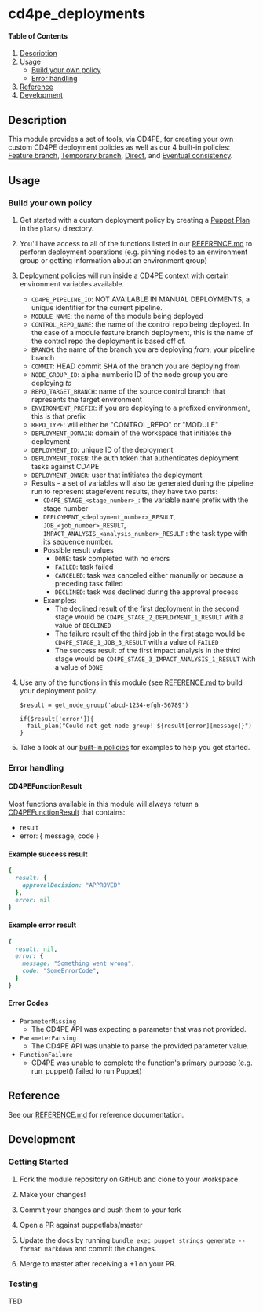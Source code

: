 # cd4pe_deployments

#### Table of Contents

1. [Description](#description)
2. [Usage](#usage)
   - [Build your own policy](#build-your-own-policy)
   - [Error handling](#error-handling)
3. [Reference](#reference)
4. [Development](#development)

## Description

This module provides a set of tools, via CD4PE, for creating your own custom CD4PE deployment policies as well as our 4 built-in policies: [Feature branch](plans/feature_branch.pp), [Temporary branch](plans/rolling.pp), [Direct](plans/direct.pp), and [Eventual consistency](plans/eventual_consistency.pp).

## Usage

### Build your own policy

1. Get started with a custom deployment policy by creating a [Puppet Plan] in the `plans/` directory.
2. You'll have access to all of the functions listed in our [REFERENCE.md] to perform deployment operations (e.g. pinning nodes to an environment group or getting information about an environment group)
3. Deployment policies will run inside a CD4PE context with certain environment variables available.

   - `CD4PE_PIPELINE_ID`: NOT AVAILABLE IN MANUAL DEPLOYMENTS, a unique identifier for the current pipeline.
   - `MODULE_NAME`: the name of the module being deployed
   - `CONTROL_REPO_NAME`: the name of the control repo being deployed. In the case of a module feature branch deployment, this is the name of the control repo the deployment is based off of.
   - `BRANCH`: the name of the branch you are deploying _from_; your pipeline branch
   - `COMMIT`: HEAD commit SHA of the branch you are deploying from
   - `NODE_GROUP_ID`: alpha-numberic ID of the node group you are deploying _to_
   - `REPO_TARGET_BRANCH`: name of the source control branch that represents the target environment
   - `ENVIRONMENT_PREFIX`: if you are deploying to a prefixed environment, this is that prefix
   - `REPO_TYPE`: will either be "CONTROL_REPO" or "MODULE"
   - `DEPLOYMENT_DOMAIN`: domain of the workspace that initiates the deployment
   - `DEPLOYMENT_ID`: unique ID of the deployment
   - `DEPLOYMENT_TOKEN`: the auth token that authenticates deployment tasks against CD4PE
   - `DEPLOYMENT_OWNER`: user that intitiates the deployment
   - Results - a set of variables will also be generated during the pipeline run to represent stage/event results, they have two parts:
     - `CD4PE_STAGE_<stage_number>_`: the variable name prefix with the stage number
     - `DEPLOYMENT_<deployment_number>_RESULT`, `JOB_<job_number>_RESULT`, `IMPACT_ANALYSIS_<analysis_number>_RESULT` : the task type with its sequence number.
     - Possible result values
       - `DONE`: task completed with no errors
       - `FAILED`: task failed
       - `CANCELED`: task was canceled either manually or because a preceding task failed
       - `DECLINED`: task was declined during the approval process
     - Examples:
       - The declined result of the first deployment in the second stage would be `CD4PE_STAGE_2_DEPLOYMENT_1_RESULT` with a value of `DECLINED`
       - The failure result of the third job in the first stage would be `CD4PE_STAGE_1_JOB_3_RESULT` with a value of `FAILED`
       - The success result of the first impact analysis in the third stage would be `CD4PE_STAGE_3_IMPACT_ANALYSIS_1_RESULT` with a value of `DONE`

4. Use any of the functions in this module (see [REFERENCE.md] to build your deployment policy.

   ```
   $result = get_node_group('abcd-1234-efgh-56789')

   if($result['error']){
     fail_plan("Could not get node group! ${result[error][message]}")
   }
   ```

5. Take a look at our [built-in policies](plans/) for examples to help you get started.

### Error handling

#### CD4PEFunctionResult

Most functions available in this module will always return a [CD4PEFunctionResult] that contains:

- result
- error: { message, code }

#### Example success result

```ruby
{
  result: {
    approvalDecision: "APPROVED"
  },
  error: nil
}
```

#### Example error result

```ruby
{
  result: nil,
  error: {
    message: "Something went wrong",
    code: "SomeErrorCode",
  }
}
```

#### Error Codes

- `ParameterMissing`
  - The CD4PE API was expecting a parameter that was not provided.
- `ParameterParsing`
  - The CD4PE API was unable to parse the provided parameter value.
- `FunctionFailure`
  - CD4PE was unable to complete the function's primary purpose (e.g. run_puppet() failed to run Puppet)

## Reference

See our [REFERENCE.md] for reference documentation.

## Development

### Getting Started

1. Fork the module repository on GitHub and clone to your workspace

1. Make your changes!

1. Commit your changes and push them to your fork

1. Open a PR against puppetlabs/master

1. Update the docs by running `bundle exec puppet strings generate --format markdown` and commit the changes.

1. Merge to master after receiving a +1 on your PR.

### Testing

TBD

[puppet plan]: https://puppet.com/docs/bolt/latest/writing_plans.html
[cd4pefunctionresult]: lib/puppet_x/puppetlabs/cd4pe_function_result.rb
[reference.md]: REFERENCE.md
[contributing.md]: CONTRIBUTING.md
